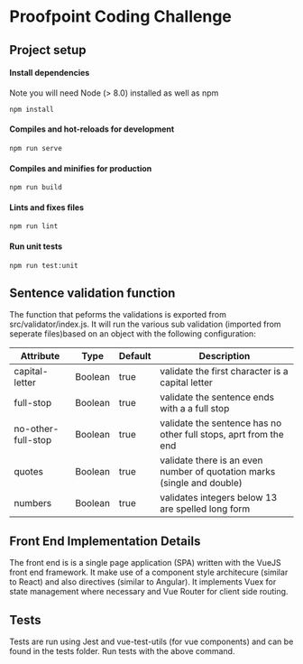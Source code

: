 # Proofpoint Coding Challenge
## Project setup
#### Install dependencies 
Note you will need Node (> 8.0) installed as well as npm


```
npm install
```

#### Compiles and hot-reloads for development
```
npm run serve
```

#### Compiles and minifies for production
```
npm run build
```

#### Lints and fixes files
```
npm run lint
```

#### Run unit tests
```
npm run test:unit
```

## Sentence validation function
The function that peforms the validations is exported from src/validator/index.js.
It will run the various sub validation (imported from seperate files)based on an object with the following configuration:


| Attribute      | Type    | Default | Description                                                             |
|----------------|---------|---------|-------------------------------------------------------------------------|
| capital-letter | Boolean | true    | validate the first character is a capital letter                        |
| full-stop      | Boolean | true    | validate the sentence ends with a a full stop                           |
| no-other-full-stop|Boolean|true    | validate the sentence has no other full stops, aprt from the end        |
| quotes         | Boolean | true    | validate there is an even number of quotation marks (single and double) |
| numbers        | Boolean | true    | validates integers below 13 are spelled long form                       |

## Front End Implementation Details
The front end is is a single page application (SPA) written with the VueJS front end framework.
It make use of a component style architecure (similar to React) and also directives (similar to Angular).
It implements Vuex for state management where necessary and Vue Router for client side routing.

## Tests 
Tests are run using Jest and vue-test-utils (for vue components) and can be found in the tests folder. Run tests with the above command.
